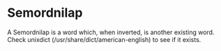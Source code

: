 # Semordnilap

A Semordnilap is a word which, when inverted, is another existing word.
Check unixdict (/usr/share/dict/american-english) to see if it exists.
